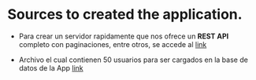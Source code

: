
# Sources to created the application.

* Para crear un servidor rapidamente que nos ofrece un **REST API** completo con paginaciones, entre otros, se accede al [link](https://www.npmjs.com/package/json-server)

* Archivo el cual contienen 50 usuarios para ser cargados en la base de datos de la App [link](https://gist.github.com/Klerith/7db7e20bda7161d827b6b70cc1e23d02)